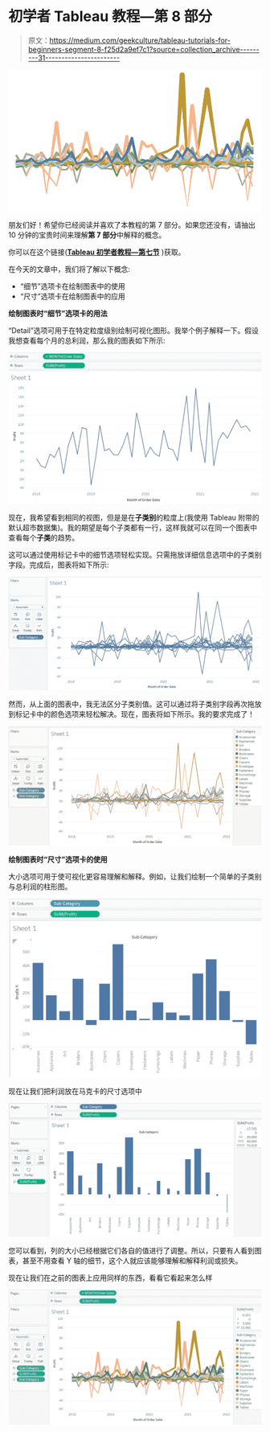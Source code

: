 # 初学者 Tableau 教程—第 8 部分

> 原文：<https://medium.com/geekculture/tableau-tutorials-for-beginners-segment-8-f25d2a9ef7c1?source=collection_archive---------31----------------------->

![](img/6e0ddcb25be00525446ce72eb860732c.png)

朋友们好！希望你已经阅读并喜欢了本教程的第 7 部分。如果您还没有，请抽出 10 分钟的宝贵时间来理解**第 7 部分**中解释的概念。

你可以在这个链接([**Tableau 初学者教程—第七节**](/geekculture/tableau-tutorials-for-beginners-segment-7-2434c45fd4f2?source=friends_link&sk=75fdec5227b23c186f3e9a3e3107bbc7) )获取。

在今天的文章中，我们将了解以下概念:

*   “细节”选项卡在绘制图表中的使用
*   “尺寸”选项卡在绘制图表中的应用

**绘制图表时“细节”选项卡的用法**

“Detail”选项可用于在特定粒度级别绘制可视化图形。我举个例子解释一下。假设我想查看每个月的总利润，那么我的图表如下所示:

![](img/75ab44eb92842a4adb14ceca7f0f9c59.png)

现在，我希望看到相同的视图，但是是在**子类别**的粒度上(我使用 Tableau 附带的默认超市数据集)。我的期望是每个子类都有一行，这样我就可以在同一个图表中查看每个**子类**的趋势。

这可以通过使用标记卡中的细节选项轻松实现。只需拖放详细信息选项中的子类别字段。完成后，图表将如下所示:

![](img/52168ab53d85d6bfe7c7afdbead5beb0.png)

然而，从上面的图表中，我无法区分子类别值。这可以通过将子类别字段再次拖放到标记卡中的颜色选项来轻松解决。现在，图表将如下所示。我的要求完成了！

![](img/ed79c9f3092f56b7cbc1eb982a9f8e07.png)

**绘制图表时“尺寸”选项卡的使用**

大小选项可用于使可视化更容易理解和解释。例如，让我们绘制一个简单的子类别与总利润的柱形图。

![](img/071323a9ed4c43e7449e77a0ba801051.png)

现在让我们把利润放在马克卡的尺寸选项中

![](img/848cec86b6224c07cae110493be587ae.png)

您可以看到，列的大小已经根据它们各自的值进行了调整。所以，只要有人看到图表，甚至不用查看 Y 轴的细节，这个人就应该能够理解和解释利润或损失。

现在让我们在之前的图表上应用同样的东西，看看它看起来怎么样

![](img/a6d49a8a6157b70bed797c9489ba5eb4.png)
